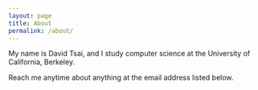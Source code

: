 ```yaml
---
layout: page
title: About
permalink: /about/
---
```


My name is David Tsai, and I study computer science at the University of California, Berkeley.

Reach me anytime about anything at the email address listed below.
